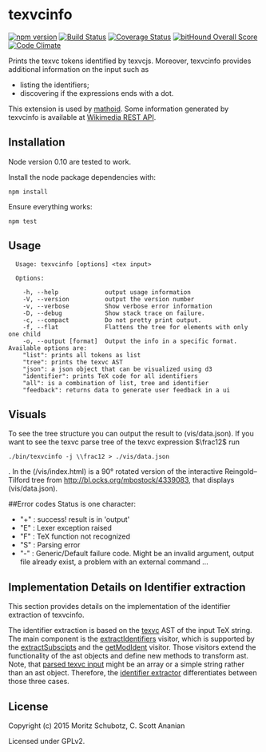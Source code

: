 # texvcinfo
[![npm version](https://badge.fury.io/js/texvcinfo.svg)](http://badge.fury.io/js/texvcinfo)
[![Build Status][1]][2]
[![Coverage Status](https://coveralls.io/repos/github/physikerwelt/texvcinfo/badge.svg?branch=master)](https://coveralls.io/github/physikerwelt/texvcinfo?branch=master)
[![bitHound Overall Score](https://www.bithound.io/github/physikerwelt/texvcinfo/badges/score.svg)](https://www.bithound.io/github/physikerwelt/texvcinfo)
[![Code Climate](https://codeclimate.com/github/physikerwelt/texvcinfo/badges/gpa.svg)](https://codeclimate.com/github/physikerwelt/texvcinfo)

Prints the texvc tokens identified by texvcjs.
Moreover, texvcinfo provides additional information on the input such as
* listing the identifiers;
* discovering if the expressions ends with a dot.

This extension is used by [mathoid](https://github.com/wikimedia/mathoid). Some information generated by texvcinfo is
available at [Wikimedia REST API](https://en.wikipedia.org/api/rest_v1/#!/Math/post_media_math_check_type).

## Installation

Node version 0.10 are tested to work.

Install the node package dependencies with:
```
npm install
```
Ensure everything works:
```
npm test
```

## Usage

```
  Usage: texvcinfo [options] <tex input>

  Options:

    -h, --help             output usage information
    -V, --version          output the version number
    -v, --verbose          Show verbose error information
    -D, --debug            Show stack trace on failure.
    -c, --compact          Do not pretty print output.
    -f, --flat             Flattens the tree for elements with only one child
    -o, --output [format]  Output the info in a specific format. Available options are:
    "list": prints all tokens as list
    "tree": prints the texvc AST
    "json": a json object that can be visualized using d3
    "identifier": prints TeX code for all identifiers
    "all": is a combination of list, tree and identifier
    "feedback": returns data to generate user feedback in a ui
```

## Visuals
To see the tree structure you can output the result to (vis/data.json).
If you want to see the texvc parse tree of the texvc expression $\frac12$ run
```
./bin/texvcinfo -j \\frac12 > ./vis/data.json
```
.
In the (/vis/index.html) is a 90° rotated version of the interactive Reingold–Tilford tree from
http://bl.ocks.org/mbostock/4339083, that displays (vis/data.json).

##Error codes
Status is one character:

- "+" : success! result is in 'output'
- "E" : Lexer exception raised
- "F" : TeX function not recognized
- "S" : Parsing error
- "-" : Generic/Default failure code. Might be an invalid argument, output file already exist, a problem with an external command ...

## Implementation Details on Identifier extraction

This section provides details on the implementation of the identifier extraction of texvcinfo.

The identifier extraction is based on the [texvc](https://github.com/wikimedia/texvcjs) AST of the input TeX string. The main component is the [extractIdentifiers](lib/identifier.js#L79) visitor, which is supported by the [extractSubscipts](lib/extractors/subscripts.js#L77) and the [getModIdent](lib/extractors/mods.js#L20) visitor. Those visitors extend the functionality of the ast objects and define new methods to transform ast. Note, that [parsed texvc input](lib/index.js#L22) might be an array or a simple string rather than an ast object. Therefore, the [identifier extractor](lib/identifier.js#L47) differentiates between those three cases.


## License

Copyright (c) 2015 Moritz Schubotz, C. Scott Ananian

Licensed under GPLv2.


[1]: https://travis-ci.org/wikimedia/texvcinfo.svg?branch=master
[2]: https://travis-ci.org/wikimedia/texvcinfo?branch=master
